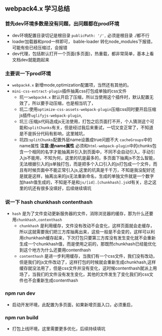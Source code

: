 ## webpack4.x 学习总结


### 首先dev环境多数是没有问题，出问题都在prod环境
+ dev环境配置目录切记是根目录 `publicPath: '/',` 必须是根目录    ./都不行
+ loader加载器和prod一样即可， bable-loader 转化node_modules下报错，可能有些已经压缩过，会报错
+ dev代理，包括默认打开一个页面(多页面)，热重载，都非常简单，基本上看文档dev就能跑起来

### 主要说一下prod环境
+ `webpack4.x` 新增mode,optimization配置项，当然还有其他的。
+ `mini-css-extract-plugin`插件抽离css打包成单独的css文件
   - 坑一:`webpack4.x` 默认开启了压缩，所以当使用这个插件时，默认配置无效了，所以要手动压缩，也是相当坑了，
   - 坑二:使用`optimize-css-assets-webpack-plugin`压缩css同时要开启压缩js插件`uglifyjs-webpack-plugin`,
   - 坑三:压缩js代码造成js无法使用，打包之后页面打不开，个人猜测这个可能和`splitChunks`有关，但是经过我后来重试，一切又变正常了，不知道是不是拆分代码有影响，这里贼坑，
   - 坑四:`splitChunks`配置外层name设置成true问题不大 `cacheGroups`中的name属性 **注意:是name属性**  必须和`html-webpack-plugin`中的chunks包含一个相同的名字才能抽离并引入到页面中，不同不会自动引入，手动引入js不能用，不知为何，这里的坑是最多的，多页面下抽离js不怎么智能，无法根据引入的js单独打包，而是把多个入口引入的js打包成一个文件，而且有时候页面中不能正常引入js,这里的坑真是千千万，不知是我没配好还是就是这样，抽离出来的js无法重新命名，生成的单独文件就是一个数字加hash值生成的，不知是不是和`js/[id].[chunkhash].js`id有关，总之这里的坑还有很多没填好，后续继续填坑
### 说一下 hash chunkhash contenthash
+ `hash` 是为了文件变动更新服务器的文件，消除浏览器的缓存，那为什么还要用`chunkhash,contenthash`
   - `chunkhash` 是利用缓存，文件没有改动不会变化，这样页面就会走缓存，所以这就需要我们把三方库抽离出来，这些一般是不会变的，这样可以利用chunkhash缓存起来，下次打包只要第三方库没有发生变化就不会重新生成一个chunkhash值，而是使用之前的，那既然chunkhash已经能优化到这个地方为什么还要用contenthash
   - `contenthash` 是进一步利用缓存，当我们有一个css文件，我们没有改动，但是我们的js文件改动了，这样打包的时候就会重新生成chunkhash,这样缓存就没法用了，但是css文件并没有变化，这时候contenthash就派上用场了，当我们的文件没有发生变化，其他的文件发生了变化我们的css文件也不会重新生成contenthash

### npm run dev 
+ 启动开发环境，此配置为多页面，如果新增页面入口，必须重启，

### npm run build
+ 打包上线环境，这里需要更多优化，后续持续填坑
